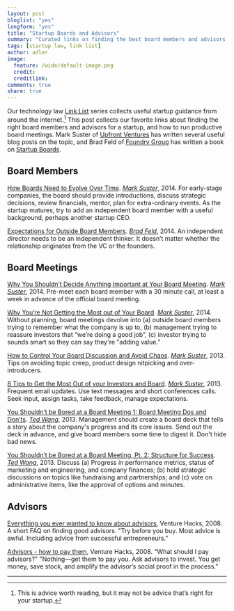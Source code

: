 ```yaml
---
layout: post
bloglist: "yes"
longform: "yes"
title: "Startup Boards and Advisors"
summary: "Curated links on finding the best board members and advisors for a startup."
tags: [startup law, link list]
author: adler
image:
  feature: /wide/default-image.png
  credit:
  creditlink:
comments: true
share: true
---
```


Our technology law [Link List](/tags/#link+list) series collects useful startup guidance from around the internet.[^1]  This post collects our favorite links about finding the right board members and advisors for a startup, and how to run productive board meetings. Mark Suster of [Upfront Ventures](http://upfront.com/) has written several useful blog posts on the topic, and Brad Feld of [Foundry Group](http://foundrygroup.com/) has written a book on [Startup Boards](http://www.amazon.com/Startup-Boards-Getting-Board-Directors/dp/1118443667).  

[^1]: This is advice worth reading, but it may not be advice that’s right for your startup.


## Board Members

[How Boards Need to Evolve Over Time](http://www.bothsidesofthetable.com/2014/01/06/how-boards-need-to-evolve-over-time/). [*Mark Suster*](https://twitter.com/msuster), 2014. For early-stage companies, the board should provide introductions, discuss strategic decisions, review financials, mentor, plan for extra-ordinary events. As the startup matures, try to add an independent board member with a useful background, perhaps another startup CEO. 

[Expectations for Outside Board Members](http://www.feld.com/archives/2014/04/expectations-outside-board-members.html). [*Brad Feld*](https://twitter.com/bfeld), 2014. An independent director needs to be an independent thinker. It doesn’t matter whether the relationship originates from the VC or the founders. 

## Board Meetings

[Why You Shouldn’t Decide Anything Important at Your Board Meeting](http://www.bothsidesofthetable.com/2014/03/19/why-you-shouldnt-decide-anything-important-at-your-board-meeting/). [*Mark Suster*](https://twitter.com/msuster), 2014. Pre-meet each board member with a 30 minute call, at least a week in advance of the official board meeting. 

[Why You’re Not Getting the Most out of Your Board](http://www.bothsidesofthetable.com/2013/12/09/why-youre-not-getting-the-most-out-of-your-board/). [*Mark Suster*](https://twitter.com/msuster), 2014. Without planning, board meetings devolve into (a) outside board members trying to remember what the company is up to,  (b) management trying to reassure investors that “we’re doing a good job”, (c) investor trying to sounds smart so they can say they're "adding value." 

[How to Control Your Board Discussion and Avoid Chaos](http://www.bothsidesofthetable.com/2013/12/10/how-to-control-your-board-discussion-and-avoid-chaos/). [*Mark Suster*](https://twitter.com/msuster), 2013. Tips on avoiding topic creep, product design nitpicking and over-introducers. 

[8 Tips to Get the Most Out of your Investors and Board](http://www.bothsidesofthetable.com/2013/05/27/8-tips-to-get-the-most-out-of-your-investors-and-board/). [*Mark Suster*](https://twitter.com/msuster), 2013. Frequent email updates. Use text messages and short conferences calls. Seek input, assign tasks, take feedback, manage expectations. 

[You Shouldn’t be Bored at a Board Meeting 1: Board Meeting Dos and Don’ts](http://pando.com/2013/02/27/you-shouldnt-be-bored-at-a-board-meeting-pt-1-board-meeting-dos-and-donts/). [*Ted Wang*](https://twitter.com/twang), 2013. Management should create a board deck that tells a story about the company's progress and its core issues. Send out the deck in advance, and give board members some time to digest it. Don't hide bad news. 

[You Shouldn’t be Bored at a Board Meeting, Pt. 2: Structure for Success](http://pando.com/2013/03/01/you-shouldnt-be-bored-at-a-board-meeting-pt-2-structure-for-success/).  [*Ted Wang*](https://twitter.com/twang), 2013. Discuss (a) Progress in performance metrics, status of marketing and engineering, and company finances; (b) hold strategic discussions on topics like fundraising and partnerships; and (c) vote on administrative items, like the approval of options and minutes. 


## Advisors 

[Everything you ever wanted to know about advisors](http://venturehacks.com/articles/advisors), Venture Hacks, 2008. A short FAQ on finding good advisors. "Try before you buy. Most advice is awful. Including advice from successful entrepreneurs." 

[Advisors - how to pay them](http://venturehacks.com/articles/advisors-part-2), Venture Hacks, 2008. "What should I pay advisors?" "Nothing—get them to pay you. Ask advisors to invest. You get money, save stock, and amplify the advisor’s social proof in the process." 



- - - 
